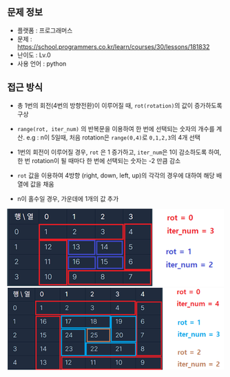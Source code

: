 ## 문제 정보

- 플랫폼 : 프로그래머스
- 문제 : https://school.programmers.co.kr/learn/courses/30/lessons/181832
- 난이도 : Lv.0
- 사용 언어 : python

## 접근 방식

- 총 1번의 회전(4번의 방향전환)이 이루어질 때, `rot(rotation)`의 값이 증가하도록 구상

- `range(rot, iter_num)` 의 반복문을 이용하여 한 번에 선택되는 숫자의 개수를 계산. e.g : n이 5일때, 처음 rotation은 `range(0,4)`로 `0,1,2,3`의 4개 선택

- 1번의 회전이 이루어질 경우, `rot` 은 1 증가하고, `iter_num`은 1이 감소하도록 하여, 한 번 rotation이 될 때마다 한 번에 선택되는 숫자는 -2 만큼 감소

- `rot` 값을 이용하여 4방향 (right, down, left, up)의 각각의 경우에 대하여 해당 배열에 값을 채움

- n이 홀수일 경우, 가운데에 1개의 값 추가

<img src='./1.png' /></img>
<img src='./2.png' /></img>
